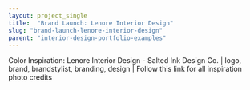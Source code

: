 ```yaml
---
layout: project_single
title:  "Brand Launch: Lenore Interior Design"
slug: "brand-launch-lenore-interior-design"
parent: "interior-design-portfolio-examples"
---
```

Color Inspiration: Lenore Interior Design - Salted Ink Design Co. | logo, brand, brandstylist, branding, design | Follow this link for all inspiration photo credits